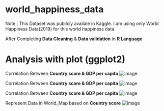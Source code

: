 # world_happiness_data
Note : This Dataset was pubilcly availale in Kaggle. I am using only  World Happiness Data(2019) for this world happiness data.

After Completing **Data Cleaning** & **Data validation** in **R Language**
 # Analysis with plot (ggplot2)

Correlation Between **Country score & GDP per capita**
![image](https://github.com/SivA20026/world_happiness_data/assets/137447479/a3ac6e56-0d39-46b5-88ec-fd0aef4ee5aa)


Correlation Between **Country score & GDP per capita**
![image](https://github.com/SivA20026/world_happiness_data/assets/137447479/98b4956a-da0c-4210-9011-d51507733827)

Correlation Between **Country score & GDP per capita**
![image](https://github.com/SivA20026/world_happiness_data/assets/137447479/ab21f848-e694-42d0-90a2-d4843735b2f2)


Represent Data in World_Map based on **Country score**
![image](https://github.com/SivA20026/world_happiness_data/assets/137447479/b239c6be-6b16-41bc-9856-bd5465f4bcf3)
